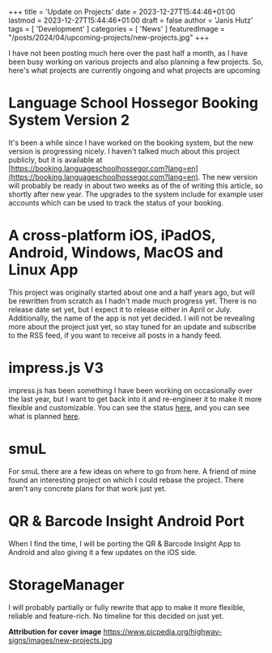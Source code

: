 +++
title = 'Update on Projects'
date = 2023-12-27T15:44:46+01:00
lastmod = 2023-12-27T15:44:46+01:00
draft = false
author = 'Janis Hutz'
tags = [ 'Development' ]
categories = [  'News' ]
featuredImage = "/posts/2024/04/upcoming-projects/new-projects.jpg"
+++

I have not been posting much here over the past half a month, as I have been busy working on various projects and also planning a few projects. So, here's what projects are currently ongoing and what projects are upcoming

# Language School Hossegor Booking System Version 2
It's been a while since I have worked on the booking system, but the new version is progressing nicely. I haven't talked much about this project publicly, but it is available at [https://booking.languageschoolhossegor.com?lang=en](https://booking.languageschoolhossegor.com?lang=en). The new version will probably be ready in about two weeks as of the of writing this article, so shortly after new year. The upgrades to the system include for example user accounts which can be used to track the status of your booking.

# A cross-platform iOS, iPadOS, Android, Windows, MacOS and Linux App
This project was originally started about one and a half years ago, but will be rewritten from scratch as I hadn't made much progress yet. There is no release date set yet, but I expect it to release either in April or July. Additionally, the name of the app is not yet decided. I will not be revealing more about the project just yet, so stay tuned for an update and subscribe to the RSS feed, if you want to receive all posts in a handy feed. 

# impress.js V3
impress.js has been something I have been working on occasionally over the last year, but I want to get back into it and re-engineer it to make it more flexible and customizable. You can see the status [here](https://github.com/simplePCBuilding/impress.js), and you can see what is planned [here](https://github.com/impress/impress.js/issues/863).

# smuL
For smuL there are a few ideas on where to go from here. A friend of mine found an interesting project on which I could rebase the project. There aren't any concrete plans for that work just yet.

# QR & Barcode Insight Android Port
When I find the time, I will be porting the QR & Barcode Insight App to Android and also giving it a few updates on the iOS side.

# StorageManager
I will probably partially or fully rewrite that app to make it more flexible, reliable and feature-rich. No timeline for this decided on just yet.


**Attribution for cover image**
https://www.picpedia.org/highway-signs/images/new-projects.jpg
